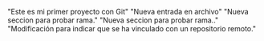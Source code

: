 "Este es mi primer proyecto con Git"
    "Nueva entrada en archivo"
        "Nueva seccion para probar rama."
        "Nueva seccion para probar rama.."
            "Modificación para indicar que se ha vinculado con un repositorio remoto."

